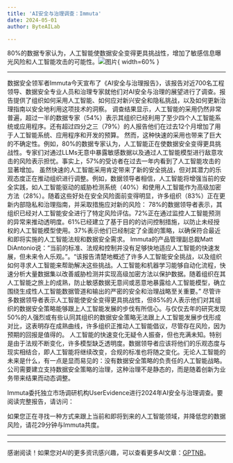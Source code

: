 ```yaml
---
title: 'AI安全与治理调查：Immuta'
date: 2024-05-01
author: ByteAILab

---
```


80%的数据专家认为，人工智能使数据安全变得更具挑战性，增加了敏感信息曝光风险和人工智能攻击的可能性。![图片](https://ai-techpark.com/wp-content/uploads/2024/04/AI-Security-960x540.jpg){ width=60% }

---

数据安全领军者Immuta今天宣布了《AI安全与治理报告》，该报告对近700名工程领导、数据安全专业人员和治理专家就他们对AI安全与治理的展望进行了调查。报告提供了组织如何采用人工智能、如何应对新兴安全和隐私挑战，以及如何更新治理指南以安全地利用这项技术的洞察。
调查结果显示，人工智能的采用仍然非常普遍，超过一半的数据专家（54%）表示其组织已经利用了至少四个人工智能系统或应用程序。还有超过四分之三（79%）的人报告他们在过去12个月增加了用于人工智能系统、应用程序和开发的预算。
然而，这种快速的采用也带来了巨大的不确定性。例如，80%的数据专家认为，人工智能正在使数据安全变得更具挑战性。专家们对通过LLMs无意中暴露敏感数据以及通过人工智能模型进行敌意攻击的风险表示担忧。事实上，57%的受访者在过去一年内看到了人工智能攻击的显著增加。
虽然快速的人工智能采用肯定带来了新的安全挑战，但对其潜力的乐观态度正在推动组织进行调整。例如，数据领导者相信，人工智能将增强当前的安全实践，如人工智能驱动的威胁检测系统（40%）和使用人工智能作为高级加密方法（28%）。随着这些好处在安全风险面前变得明显，许多组织（83%）正在更新内部隐私和治理指南，并采取措施应对新的风险：
78%的数据领导者表示，其组织已经对人工智能安全进行了特定风险评估。72%正在通过监控人工智能预测的异常来推动透明度。61%已经建立了基于目的的访问控制措施，以防止未经授权的人工智能模型使用。37%表示他们已经制定了全面的策略，以确保符合最近和即将实施的人工智能法规和数据安全需求。
Immuta的产品管理副总裁Matt DiAntonio说：“当前的标准、法规和控制并没有足够快地适应人工智能的快速发展，但未来令人乐观。”。“该报告清楚地概述了许多人工智能安全挑战，以及组织如何寻求人工智能来帮助解决这些挑战。人工智能和机器学习能够自动化流程，快速分析大量数据集以改善威胁检测并实现高级加密方法以保护数据。随着组织在其人工智能之旅上的成熟，防止敏感数据无意间或恶意地暴露给人工智能模型，确立围绕生成性人工智能数据管道和输出的严密的安全和治理战略至关重要。”
尽管许多数据领导者表示人工智能使安全变得更具挑战性，但85%的人表示他们对其组织的数据安全策略能够跟上人工智能发展的步伐有所信心。与仅仅去年的研究发现50%的人强烈或有些认同其组织的数据安全策略无法跟上人工智能发展步伐形成对比，这表明存在成熟曲线，许多组织正推动人工智能倡议，尽管存在风险，因为预期的回报是值得的。
人工智能的快速变化无疑令人振奋，但也充满未知。特别是由于法规不断变化，许多模型缺乏透明度。数据领导者应该将他们的乐观态度与现实相结合，即人工智能将继续改变，合规的标准也将随之变化。无论人工智能的未来是什么，有一点是显而易见的：没有数据安全策略的负责任的人工智能战略。公司需要建立支持数据安全策略的治理，这种治理不是静态的，而是随着创新为业务带来结果而动态调整。

Immuta委托独立市场调研机构UserEvidence进行2024年AI安全与治理调查。要阅读完整报告，请访问：

如果您正在寻找一种方式来跟上当前和即将到来的人工智能领域，并降低您的数据风险，请花29分钟与Immuta共度。

---
---
感谢阅读！如果您对AI的更多资讯感兴趣，可以查看更多AI文章：[GPTNB](https://gptnb.com)。